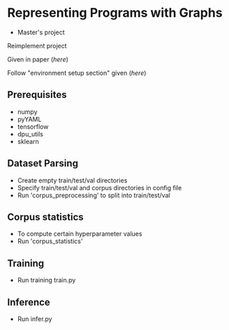 # Representing Programs with Graphs

- Master's project

Reimplement project

Given in paper (*here*)

Follow "environment setup section" given (*here*)


## Prerequisites

- numpy
- pyYAML
- tensorflow
- dpu_utils
- sklearn


## Dataset Parsing

- Create empty train/test/val directories
- Specify train/test/val and corpus directories in config file
- Run 'corpus_preprocessing' to split into train/test/val


## Corpus statistics

- To compute certain hyperparameter values
- Run 'corpus_statistics'



## Training 
- Run training train.py


## Inference
- Run infer.py